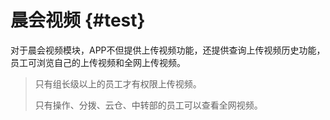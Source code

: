 # 晨会视频 {#test}

对于晨会视频模块，APP不但提供上传视频功能，还提供查询上传视频历史功能，员工可浏览自己的上传视频和全网上传视频。

> 只有组长级以上的员工才有权限上传视频。
>
> 只有操作、分拨、云仓、中转部的员工可以查看全网视频。



